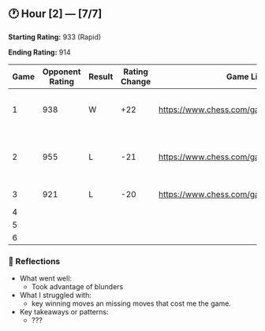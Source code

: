 ## 🕐 Hour [2] — [7/7] 

**Starting Rating:** 
933 (Rapid)

**Ending Rating:**
914

| Game | Opponent Rating | Result | Rating Change | Game Link | Notes |
|------|-----------------|--------|---------------|-----------|-------|
| 1    |938   |W       |+22           |https://www.chess.com/game/140467093260|Opp blundered, I took advantage|
| 2    |955   |L       |-21           |https://www.chess.com/game/140467593604|I blundered the last few moves|
| 3    |921   |L       |-20           |https://www.chess.com/game/140468229654|Missed M1|
| 4    |                  |        |                |           |       |
| 5    |                  |        |                |           |       |
| 6    |                  |        |                |           |       |

### 🧠 Reflections
- What went well:
  - Took advantage of blunders
- What I struggled with:
  - key winning moves an missing moves that cost me the game.
- Key takeaways or patterns:
  - ???
